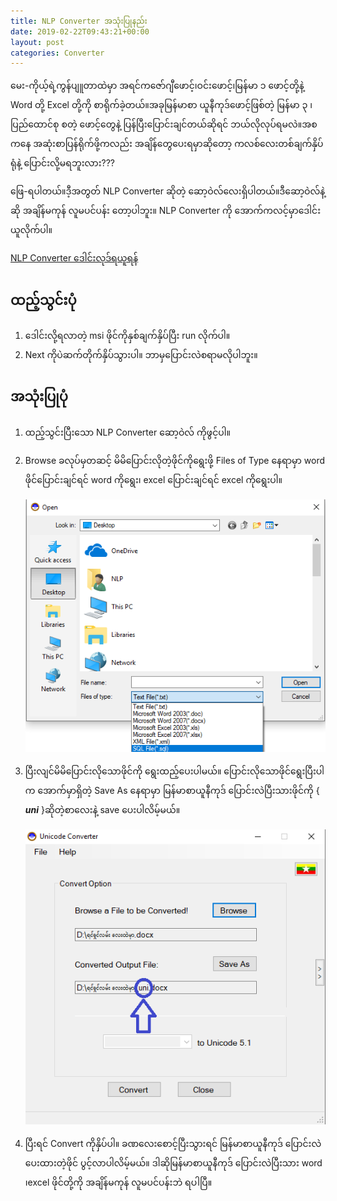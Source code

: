 ```yaml
---
title: NLP Converter အသုံးပြုနည်း
date: 2019-02-22T09:43:21+00:00
layout: post
categories: Converter
---
```

မေး-ကိုယ့်ရဲ့ကွန်ပျူတာထဲမှာ အရင်ကဇော်ဂျီဖောင့်၊ဝင်းဖောင့်၊မြန်မာ ၁ ဖောင့်တို့နဲ့ Word တို့ Excel တို့ကို စာရိုက်ခဲ့တယ်။အခုမြန်မာစာ ယူနီကုဒ်ဖောင့်ဖြစ်တဲ့ မြန်မာ ၃ ၊ပြည်ထောင်စု စတဲ့ ဖောင့်တွေနဲ့ ပြန်ပြီးပြောင်းချင်တယ်ဆိုရင် ဘယ်လိုလုပ်ရမလဲ။အစကနေ အဆုံးစာပြန်ရိုက်ဖို့ကလည်း အချိန်တွေပေးရမှာဆိုတော့ ကလစ်လေးတစ်ချက်နှိပ်ရုံနဲ့ ပြောင်းလို့မရဘူးလား???

ဖြေ-ရပါတယ်။ဒီ့အတွတ် NLP Converter ဆိုတဲ့ ဆော့ဝဲလ်လေးရှိပါတယ်။ဒီဆော့ဝဲလ်နဲ့ဆို အချိန်မကုန် လူမပင်ပန်း တော့ပါဘူး။ NLP Converter ကို အောက်ကလင့်မှာဒေါင်းယူလိုက်ပါ။

[NLP Converter ဒေါင်းလုဒ်ရယူရန်](/downloads/converters/UnicodeConverterSetup.msi)

## ထည့်သွင်းပုံ

  1. ဒေါင်းလို့ရလာတဲ့ msi ဖိုင်ကိုနှစ်ချက်နှိပ်ပြီး run လိုက်ပါ။
  2. Next ကိုပဲဆက်တိုက်နှိပ်သွားပါ။ ဘာမှပြောင်းလဲစရာမလိုပါဘူး။

## အသုံးပြုပုံ

1. ထည့်သွင်းပြီး‌သော NLP Converter ဆော့ဝဲလ် ကိုဖွင့်ပါ။
2. Browse ခလုပ်မှတဆင့် မိမိပြောင်းလိုတဲ့ဖိုင်ကိုရွေးဖို့ Files of Type နေရာမှာ word ဖိုင်ပြောင်းချင်ရင် word ကိုရွေး၊ excel ပြောင်းချင်ရင် excel ကိုရွေးပါ။

   ![nlp converter 1](/images/nlp-converter-1.png)

3. ပြီးလျင်မိမိပြောင်းလိုသောဖိုင်ကို ‌ရွေးထည့်ပေးပါမယ်။ ‌ပြောင်းလိုသောဖိုင်ရွေးပြီးပါက အောက်မှာရှိတဲ့ Save As နေရာမှာ မြန်မာစာယူနီကုဒ် ပြောင်းလဲပြီးသားဖိုင်ကို { **_uni_** }ဆိုတဲ့စာလေးနဲ့ save ပေးပါလိမ့်မယ်။
  
   ![nlp converter 2](/images/nlp-converter-2.png)

4. ပြီးရင် Convert ကိုနှိပ်ပါ။ ခဏလေးစောင့်ပြီးသွားရင် မြန်မာစာယူနီကုဒ် ပြောင်းလဲပေးထားတဲ့ဖိုင် ပွင့်လာပါလိမ့်မယ်။ ဒါဆိုမြန်မာစာယူနီကုဒ် ပြောင်းလဲပြီးသား word ၊excel ဖိုင်တို့ကို အချိန်မကုန် လူမပင်ပန်းဘဲ ရပါပြီ။